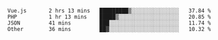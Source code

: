 
<!--START_SECTION:waka-->

```text
Vue.js       2 hrs 13 mins   █████████▒░░░░░░░░░░░░░░░   37.84 %
PHP          1 hr 13 mins    █████▒░░░░░░░░░░░░░░░░░░░   20.85 %
JSON         41 mins         ███░░░░░░░░░░░░░░░░░░░░░░   11.74 %
Other        36 mins         ██▓░░░░░░░░░░░░░░░░░░░░░░   10.32 %
```

<!--END_SECTION:waka-->
